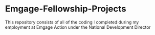 # Emgage-Fellowship-Projects
This repository consists of all of the coding I completed during my employment at Emgage Action under the National Development Director
